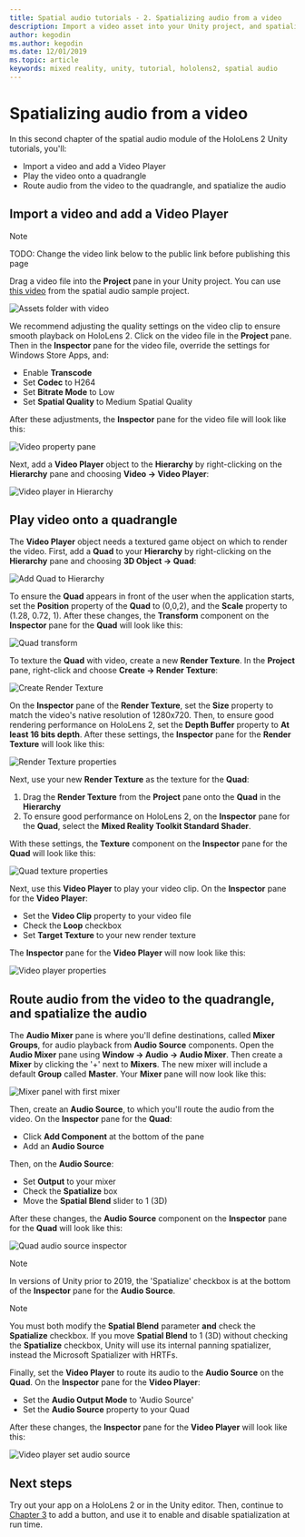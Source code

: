 ```yaml
---
title: Spatial audio tutorials - 2. Spatializing audio from a video
description: Import a video asset into your Unity project, and spatialize the audio from the video.
author: kegodin
ms.author: kegodin
ms.date: 12/01/2019
ms.topic: article
keywords: mixed reality, unity, tutorial, hololens2, spatial audio
---
```


# Spatializing audio from a video
In this second chapter of the spatial audio module of the HoloLens 2 Unity tutorials, you'll:
* Import a video and add a Video Player
* Play the video onto a quadrangle
* Route audio from the video to the quadrangle, and spatialize the audio

## Import a video and add a Video Player

> [!NOTE]
> TODO: Change the video link below to the public link before publishing this page

Drag a video file into the **Project** pane in your Unity project. You can use [this video](https://microsoft.visualstudio.com/Analog/_git/mixedreality.spatialaudio.unity?path=%2FSamples%2FMicrosoftSpatializerSample%2FAssets%2FMicrosoft%20HoloLens%20-%20Spatial%20Sound-PTPvx7mDon4.mp4&version=GBdevelop) from the spatial audio sample project.

![Assets folder with video](images/spatial-audio/assets-folder-with-video.png)

We recommend adjusting the quality settings on the video clip to ensure smooth playback on HoloLens 2. Click on the video file in the **Project** pane. Then in the **Inspector** pane for the video file, override the settings for Windows Store Apps, and:
* Enable **Transcode**
* Set **Codec** to H264
* Set **Bitrate Mode** to Low
* Set **Spatial Quality** to Medium Spatial Quality

After these adjustments, the **Inspector** pane for the video file will look like this:

![Video property pane](images/spatial-audio/video-property-pane.png)

Next, add a **Video Player** object to the **Hierarchy** by right-clicking on the **Hierarchy** pane and choosing **Video -> Video Player**:

![Video player in Hierarchy](images/spatial-audio/video-player-in-hierarchy.png)

## Play video onto a quadrangle
The **Video Player** object needs a textured game object on which to render the video. First, add a **Quad** to your **Hierarchy** by right-clicking on the **Hierarchy** pane and choosing **3D Object -> Quad**:

![Add Quad to Hierarchy](images/spatial-audio/add-quad-to-hierarchy.png)

To ensure the **Quad** appears in front of the user when the application starts, set the **Position** property of the **Quad** to (0,0,2), and the **Scale** property to (1.28, 0.72, 1). After these changes, the **Transform** component on the **Inspector** pane for the **Quad** will look like this:

![Quad transform](images/spatial-audio/quad-transform.png)

To texture the **Quad** with video, create a new **Render Texture**. In the **Project** pane, right-click and choose **Create -> Render Texture**:

![Create Render Texture](images/spatial-audio/create-render-texture.png)

On the **Inspector** pane of the **Render Texture**, set the **Size** property to match the video's native resolution of 1280x720. Then, to ensure good rendering performance on HoloLens 2, set the **Depth Buffer** property to **At least 16 bits depth**. After these settings, the **Inspector** pane for the **Render Texture** will look like this:

![Render Texture properties](images/spatial-audio/render-texture-properties.png)

Next, use your new **Render Texture** as the texture for the **Quad**:
1. Drag the **Render Texture** from the **Project** pane onto the **Quad** in the **Hierarchy**
2. To ensure good performance on HoloLens 2, on the **Inspector** pane for the **Quad**, select the **Mixed Reality Toolkit Standard Shader**.

With these settings, the **Texture** component on the **Inspector** pane for the **Quad** will look like this:

![Quad texture properties](images/spatial-audio/quad-texture-properties.png)

Next, use this **Video Player** to play your video clip. On the **Inspector** pane for the **Video Player**:
* Set the **Video Clip** property to your video file
* Check the **Loop** checkbox
* Set **Target Texture** to your new render texture

The **Inspector** pane for the **Video Player** will now look like this:

![Video player properties](images/spatial-audio/video-player-properties.png)

## Route audio from the video to the quadrangle, and spatialize the audio
The **Audio Mixer** pane is where you'll define destinations, called **Mixer Groups**, for audio playback from **Audio Source** components. Open the **Audio Mixer** pane using **Window -> Audio -> Audio Mixer**. Then create a **Mixer** by clicking the '+' next to **Mixers**. The new mixer will include a default **Group** called **Master**. Your **Mixer** pane will now look like this:

![Mixer panel with first mixer](images/spatial-audio/mixer-panel-with-first-mixer.png)

Then, create an **Audio Source**, to which you'll route the audio from the video. On the **Inspector** pane for the **Quad**:
* Click **Add Component** at the bottom of the pane
* Add an **Audio Source**

Then, on the **Audio Source**:
* Set **Output** to your mixer
* Check the **Spatialize** box
* Move the **Spatial Blend** slider to 1 (3D)

After these changes, the **Audio Source** component on the **Inspector** pane for the **Quad** will look like this:

![Quad audio source inspector](images/spatial-audio/quad-audio-source-inspector.png)

> [!NOTE]
> In versions of Unity prior to 2019, the 'Spatialize' checkbox is at the bottom of the **Inspector** pane for the **Audio Source**.

> [!NOTE]
> You must both modify the **Spatial Blend** parameter **and** check the **Spatialize** checkbox. If you move **Spatial Blend** to 1 (3D) without checking the **Spatialize** checkbox, Unity will use its internal panning spatializer, instead the Microsoft Spatializer with HRTFs.

Finally, set the **Video Player** to route its audio to the **Audio Source** on the **Quad**. On the **Inspector** pane for the **Video Player**:
* Set the **Audio Output Mode** to 'Audio Source'
* Set the **Audio Source** property to your Quad

After these changes, the **Inspector** pane for the **Video Player** will look like this:

![Video player set audio source](images/spatial-audio/video-player-set-audio-source.png)

## Next steps
Try out your app on a HoloLens 2 or in the Unity editor. Then, continue to [Chapter 3](unity-spatial-audio-ch3.md) to add a button, and use it to enable and disable spatialization at run time.


